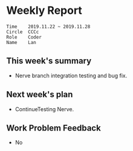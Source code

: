 # Weekly Report 
```
Time	2019.11.22 ~ 2019.11.28
Circle	CCCc
Role	Coder
Name	Lan
```
## This week's summary
- Nerve branch integration testing and bug fix.

## Next week's plan

-  ContinueTesting Nerve.

## Work Problem Feedback
- No

